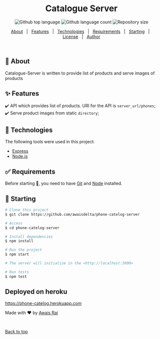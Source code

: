 <div align="center" id="top"> 
</div>

<h1 align="center">Catalogue Server</h1>

<p align="center">
  <img alt="Github top language" src="https://img.shields.io/github/languages/top/awaisdelta/phone-catelog-server?color=56BEB8">

  <img alt="Github language count" src="https://img.shields.io/github/languages/count/awaisdelta/phone-catelog-server?color=56BEB8">

  <img alt="Repository size" src="https://img.shields.io/github/repo-size/awaisdelta/phone-catelog-server?color=56BEB8">


  <!-- <img alt="Github issues" src="https://img.shields.io/github/issues/awaisdelta/phone-catelog-server?color=56BEB8" /> -->

  <!-- <img alt="Github forks" src="https://img.shields.io/github/forks/awaisdelta/phone-catelog-server?color=56BEB8" /> -->

  <!-- <img alt="Github stars" src="https://img.shields.io/github/stars/awaisdelta/phone-catelog-server?color=56BEB8" /> -->
</p>

<!-- Status -->

<!-- <h4 align="center"> 
	🚧  Catalogue Server 🚀 Under construction...  🚧
</h4> 

<hr> -->

<p align="center">
  <a href="#dart-about">About</a> &#xa0; | &#xa0; 
  <a href="#sparkles-features">Features</a> &#xa0; | &#xa0;
  <a href="#rocket-technologies">Technologies</a> &#xa0; | &#xa0;
  <a href="#white_check_mark-requirements">Requirements</a> &#xa0; | &#xa0;
  <a href="#checkered_flag-starting">Starting</a> &#xa0; | &#xa0;
  <a href="#memo-license">License</a> &#xa0; | &#xa0;
  <a href="https://github.com/awaisdelta" target="_blank">Author</a>
</p>

<br>

## :dart: About ##

Catalogue-Server is written to provide list of products and serve images of products

## :sparkles: Features ##

:heavy_check_mark: API which provides list of products. URI for the API is `server_url/phones`;\
:heavy_check_mark: Serve product images from static `directory`;

## :rocket: Technologies ##

The following tools were used in this project:

- [Express](https://expressjs.com/)
- [Node.js](https://nodejs.org/en/)

## :white_check_mark: Requirements ##

Before starting :checkered_flag:, you need to have [Git](https://git-scm.com) and [Node](https://nodejs.org/en/) installed.

## :checkered_flag: Starting ##

```bash
# Clone this project
$ git clone https://github.com/awaisdelta/phone-catelog-server

# Access
$ cd phone-catelog-server

# Install dependencies
$ npm install

# Run the project
$ npm start

# The server will initialize in the <http://localhost:3000>

# Run tests
$ npm test
```

## Deployed on heroku
https://phone-catelog.herokuapp.com

Made with :heart: by <a href="https://github.com/AwaisRai" target="_blank">Awais Rai</a>

&#xa0;

<a href="#top">Back to top</a>
